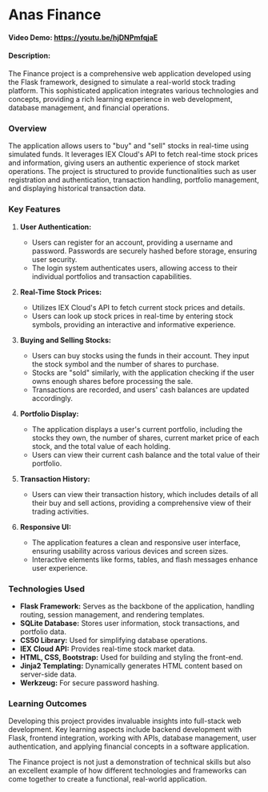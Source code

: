 # Anas Finance
#### Video Demo:  <https://youtu.be/hjDNPmfqjaE>
#### Description:
The Finance project is a comprehensive web application developed using the Flask framework, designed to simulate a real-world stock trading platform. This sophisticated application integrates various technologies and concepts, providing a rich learning experience in web development, database management, and financial operations.

### Overview
The application allows users to "buy" and "sell" stocks in real-time using simulated funds. It leverages IEX Cloud's API to fetch real-time stock prices and information, giving users an authentic experience of stock market operations. The project is structured to provide functionalities such as user registration and authentication, transaction handling, portfolio management, and displaying historical transaction data.

### Key Features

1. **User Authentication:**
   - Users can register for an account, providing a username and password. Passwords are securely hashed before storage, ensuring user security.
   - The login system authenticates users, allowing access to their individual portfolios and transaction capabilities.

2. **Real-Time Stock Prices:**
   - Utilizes IEX Cloud's API to fetch current stock prices and details.
   - Users can look up stock prices in real-time by entering stock symbols, providing an interactive and informative experience.

3. **Buying and Selling Stocks:**
   - Users can buy stocks using the funds in their account. They input the stock symbol and the number of shares to purchase.
   - Stocks are "sold" similarly, with the application checking if the user owns enough shares before processing the sale.
   - Transactions are recorded, and users' cash balances are updated accordingly.

4. **Portfolio Display:**
   - The application displays a user's current portfolio, including the stocks they own, the number of shares, current market price of each stock, and the total value of each holding.
   - Users can view their current cash balance and the total value of their portfolio.

5. **Transaction History:**
   - Users can view their transaction history, which includes details of all their buy and sell actions, providing a comprehensive view of their trading activities.

6. **Responsive UI:**
   - The application features a clean and responsive user interface, ensuring usability across various devices and screen sizes.
   - Interactive elements like forms, tables, and flash messages enhance user experience.

### Technologies Used

- **Flask Framework:** Serves as the backbone of the application, handling routing, session management, and rendering templates.
- **SQLite Database:** Stores user information, stock transactions, and portfolio data.
- **CS50 Library:** Used for simplifying database operations.
- **IEX Cloud API:** Provides real-time stock market data.
- **HTML, CSS, Bootstrap:** Used for building and styling the front-end.
- **Jinja2 Templating:** Dynamically generates HTML content based on server-side data.
- **Werkzeug:** For secure password hashing.

### Learning Outcomes

Developing this project provides invaluable insights into full-stack web development. Key learning aspects include backend development with Flask, frontend integration, working with APIs, database management, user authentication, and applying financial concepts in a software application.

The Finance project is not just a demonstration of technical skills but also an excellent example of how different technologies and frameworks can come together to create a functional, real-world application.
